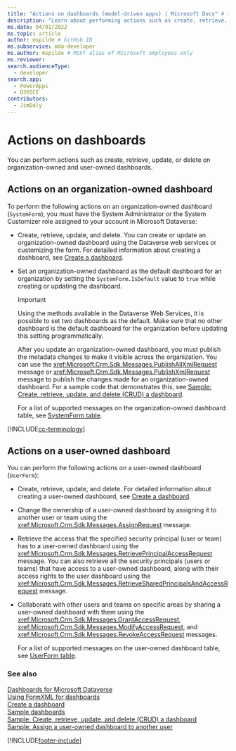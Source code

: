 ```yaml
---
title: "Actions on dashboards (model-driven apps) | Microsoft Docs" # Intent and product brand in a unique string of 43-59 chars including spaces"
description: "Learn about performing actions such as create, retrieve, update, or delete, on organization-owned and user-owned dashboards." # 115-145 characters including spaces. This abstract displays in the search result."
ms.date: 04/01/2022
ms.topic: article
author: mspilde # GitHub ID
ms.subservice: mda-developer
ms.author: mspilde # MSFT alias of Microsoft employees only
ms.reviewer:
search.audienceType:
  - developer
search.app:
  - PowerApps
  - D365CE
contributors:
  - JimDaly
---
```


# Actions on dashboards

You can perform actions such as create, retrieve, update, or delete on organization-owned and user-owned dashboards.

## Actions on an organization-owned dashboard

To perform the following actions on an organization-owned dashboard (`SystemForm`), you must have the System Administrator or the System Customizer role assigned to your account in Microsoft Dataverse:

- Create, retrieve, update, and delete. You can create or update an organization-owned dashboard using the Dataverse web services or customizing the form. For detailed information about creating a dashboard, see [Create a dashboard](create-dashboard.md).
- Set an organization-owned dashboard as the default dashboard for an organization by setting the `SystemForm.IsDefault` value to `true` while creating or updating the dashboard.

  > [!IMPORTANT]
  > Using the methods available in the Dataverse Web Services, it is possible to set two dashboards as the default. Make sure that no other dashboard is the default dashboard for the organization before updating this setting programmatically.

  After you update an organization-owned dashboard, you must publish the metadata changes to make it visible across the organization. You can use the <xref:Microsoft.Crm.Sdk.Messages.PublishAllXmlRequest> message or <xref:Microsoft.Crm.Sdk.Messages.PublishXmlRequest> message to publish the changes made for an organization-owned dashboard. For a sample code that demonstrates this, see [Sample: Create, retrieve, update, and delete (CRUD) a dashboard](https://github.com/microsoft/PowerApps-Samples/tree/master/dataverse/orgsvc/C%23/CRUDOperationsDashboard).

  For a list of supported messages on the organization-owned dashboard table, see [SystemForm table](../data-platform/reference/entities/systemform.md).

[!INCLUDE[cc-terminology](../data-platform/includes/cc-terminology.md)]

## Actions on a user-owned dashboard

You can perform the following actions on a user-owned dashboard (`UserForm`):

- Create, retrieve, update, and delete. For detailed information about creating a user-owned dashboard, see [Create a dashboard](create-dashboard.md).
- Change the ownership of a user-owned dashboard by assigning it to another user or team using the <xref:Microsoft.Crm.Sdk.Messages.AssignRequest> message.
- Retrieve the access that the specified security principal (user or team) has to a user-owned dashboard using the <xref:Microsoft.Crm.Sdk.Messages.RetrievePrincipalAccessRequest> message. You can also retrieve all the security principals (users or teams) that have access to a user-owned dashboard, along with their access rights to the user dashboard using the <xref:Microsoft.Crm.Sdk.Messages.RetrieveSharedPrincipalsAndAccessRequest> message.
- Collaborate with other users and teams on specific areas by sharing a user-owned dashboard with them using the <xref:Microsoft.Crm.Sdk.Messages.GrantAccessRequest>, <xref:Microsoft.Crm.Sdk.Messages.ModifyAccessRequest>, and <xref:Microsoft.Crm.Sdk.Messages.RevokeAccessRequest> messages.

  For a list of supported messages on the user-owned dashboard table, see [UserForm table](../data-platform/reference/entities/userform.md).

### See also

[Dashboards for Microsoft Dataverse](analyze-data-with-dashboards.md)  
 [Using FormXML for dashboards](understand-dashboards-dashboard-components-formxml.md)  
 [Create a dashboard](create-dashboard.md)  
 [Sample dashboards](sample-dashboards.md)  
 [Sample: Create, retrieve, update, and delete (CRUD) a dashboard](https://github.com/microsoft/PowerApps-Samples/tree/master/dataverse/orgsvc/C%23/CRUDOperationsDashboard)  
 [Sample: Assign a user-owned dashboard to another user](https://github.com/microsoft/PowerApps-Samples/tree/master/dataverse/orgsvc/C%23/AssignUserOwnedDashboardToAnother)

[!INCLUDE[footer-include](../../includes/footer-banner.md)]
